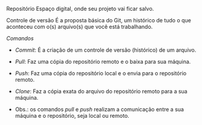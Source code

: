 Repositório 
Espaço digital, onde seu projeto vai ficar salvo. 

Controle de versão 
É a proposta básica do Git, um histórico de tudo o que aconteceu com o(s) arquivo(s) que você está trabalhando. 

*Comandos*
* *Commit*: É a criação de um controle de versão (histórico) de um arquivo.
* *Pull*: Faz uma cópia do repositório remoto e o baixa para sua máquina.
* *Push*: Faz uma cópia do repositório local e o envia para o repositório remoto.
* *Clone*: Faz a cópia exata do arquivo do repositório remoto para a sua máquina.

* Obs.: os comandos *pull* e *push* realizam a comunicação entre a sua máquina e o repositório, seja local ou remoto.
